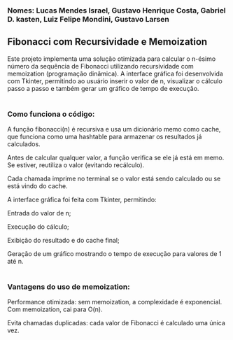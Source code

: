 ### Nomes: Lucas Mendes Israel, Gustavo Henrique Costa, Gabriel D. kasten, Luiz Felipe Mondini, Gustavo Larsen


## Fibonacci com Recursividade e Memoization
Este projeto implementa uma solução otimizada para calcular o n-ésimo número da sequência de Fibonacci utilizando recursividade com memoization (programação dinâmica). A interface gráfica foi desenvolvida com Tkinter, permitindo ao usuário inserir o valor de n, visualizar o cálculo passo a passo e também gerar um gráfico de tempo de execução.
</br></br>
### Como funciona o código:

A função fibonacci(n) é recursiva e usa um dicionário memo como cache, que funciona como uma hashtable para armazenar os resultados já calculados.

Antes de calcular qualquer valor, a função verifica se ele já está em memo. Se estiver, reutiliza o valor (evitando recálculo).

Cada chamada imprime no terminal se o valor está sendo calculado ou se está vindo do cache.

A interface gráfica foi feita com Tkinter, permitindo:

Entrada do valor de n;

Execução do cálculo;

Exibição do resultado e do cache final;

Geração de um gráfico mostrando o tempo de execução para valores de 1 até n.
</br></br>
### Vantagens do uso de memoization:

Performance otimizada: sem memoization, a complexidade é exponencial. Com memoization, cai para O(n).

Evita chamadas duplicadas: cada valor de Fibonacci é calculado uma única vez.

